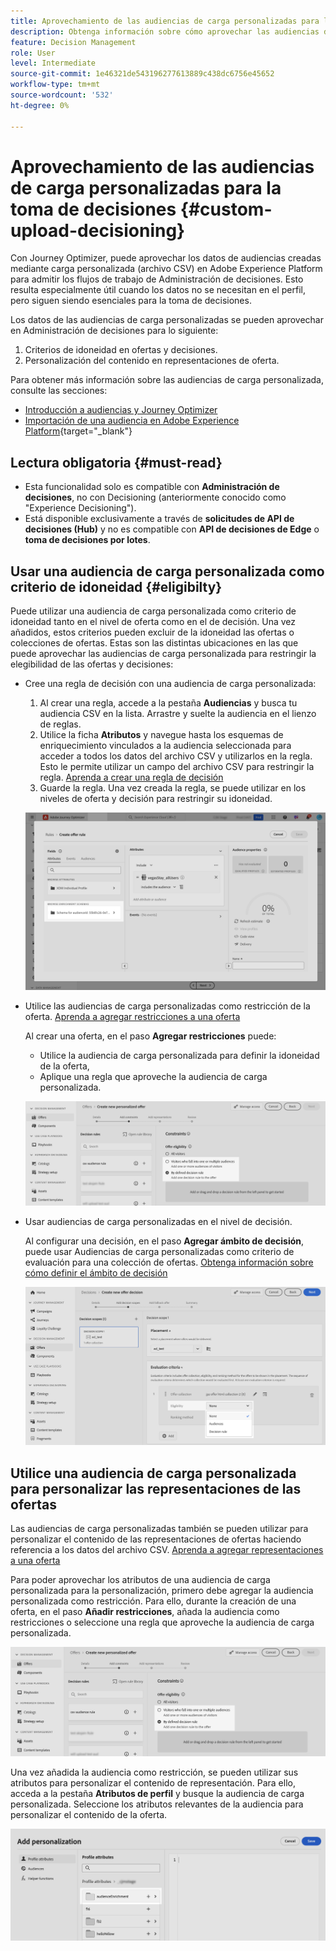 ```yaml
---
title: Aprovechamiento de las audiencias de carga personalizadas para la toma de decisiones
description: Obtenga información sobre cómo aprovechar las audiencias de carga personalizadas para la toma de decisiones.
feature: Decision Management
role: User
level: Intermediate
source-git-commit: 1e46321de543196277613889c438dc6756e45652
workflow-type: tm+mt
source-wordcount: '532'
ht-degree: 0%

---
```



# Aprovechamiento de las audiencias de carga personalizadas para la toma de decisiones {#custom-upload-decisioning}

Con Journey Optimizer, puede aprovechar los datos de audiencias creadas mediante carga personalizada (archivo CSV) en Adobe Experience Platform para admitir los flujos de trabajo de Administración de decisiones. Esto resulta especialmente útil cuando los datos no se necesitan en el perfil, pero siguen siendo esenciales para la toma de decisiones.

Los datos de las audiencias de carga personalizadas se pueden aprovechar en Administración de decisiones para lo siguiente:

1. Criterios de idoneidad en ofertas y decisiones.
2. Personalización del contenido en representaciones de oferta.

Para obtener más información sobre las audiencias de carga personalizada, consulte las secciones:
* [Introducción a audiencias y Journey Optimizer](../audience/about-audiences.md)
* [Importación de una audiencia en Adobe Experience Platform](https://experienceleague.adobe.com/en/docs/experience-platform/segmentation/ui/audience-portal#import-audience){target="_blank"}

## Lectura obligatoria {#must-read}

* Esta funcionalidad solo es compatible con **Administración de decisiones**, no con Decisioning (anteriormente conocido como &quot;Experience Decisioning&quot;).
* Está disponible exclusivamente a través de **solicitudes de API de decisiones (Hub)** y no es compatible con **API de decisiones de Edge** o **toma de decisiones por lotes**.
 

## Usar una audiencia de carga personalizada como criterio de idoneidad {#eligibilty}

Puede utilizar una audiencia de carga personalizada como criterio de idoneidad tanto en el nivel de oferta como en el de decisión. Una vez añadidos, estos criterios pueden excluir de la idoneidad las ofertas o colecciones de ofertas. Estas son las distintas ubicaciones en las que puede aprovechar las audiencias de carga personalizada para restringir la elegibilidad de las ofertas y decisiones:

* Cree una regla de decisión con una audiencia de carga personalizada:

   1. Al crear una regla, accede a la pestaña **Audiencias** y busca tu audiencia CSV en la lista. Arrastre y suelte la audiencia en el lienzo de reglas.
   1. Utilice la ficha **Atributos** y navegue hasta los esquemas de enriquecimiento vinculados a la audiencia seleccionada para acceder a todos los datos del archivo CSV y utilizarlos en la regla. Esto le permite utilizar un campo del archivo CSV para restringir la regla. [Aprenda a crear una regla de decisión](../offers/offer-library/creating-decision-rules.md)
   1. Guarde la regla. Una vez creada la regla, se puede utilizar en los niveles de oferta y decisión para restringir su idoneidad.

  ![](assets/csv-rule.png)

* Utilice las audiencias de carga personalizadas como restricción de la oferta. [Aprenda a agregar restricciones a una oferta](../offers/offer-library/add-constraints.md)

  Al crear una oferta, en el paso **Agregar restricciones** puede:

   * Utilice la audiencia de carga personalizada para definir la idoneidad de la oferta,
   * Aplique una regla que aproveche la audiencia de carga personalizada.

  ![](assets/csv-offer.png)

* Usar audiencias de carga personalizadas en el nivel de decisión.

  Al configurar una decisión, en el paso **Agregar ámbito de decisión**, puede usar Audiencias de carga personalizadas como criterio de evaluación para una colección de ofertas. [Obtenga información sobre cómo definir el ámbito de decisión](../offers/offer-activities/create-offer-activities.md#add-decision-scopes)

  ![](assets/csv-decision.png)

## Utilice una audiencia de carga personalizada para personalizar las representaciones de las ofertas

Las audiencias de carga personalizadas también se pueden utilizar para personalizar el contenido de las representaciones de ofertas haciendo referencia a los datos del archivo CSV. [Aprenda a agregar representaciones a una oferta](../offers/offer-library/add-representations.md)

Para poder aprovechar los atributos de una audiencia de carga personalizada para la personalización, primero debe agregar la audiencia personalizada como restricción. Para ello, durante la creación de una oferta, en el paso **Añadir restricciones**, añada la audiencia como restricciones o seleccione una regla que aproveche la audiencia de carga personalizada.

![](assets/csv-offer.png)

Una vez añadida la audiencia como restricción, se pueden utilizar sus atributos para personalizar el contenido de representación. Para ello, acceda a la pestaña **Atributos de perfil** y busque la audiencia de carga personalizada. Seleccione los atributos relevantes de la audiencia para personalizar el contenido de la oferta.

![](assets/csv-perso.png)
